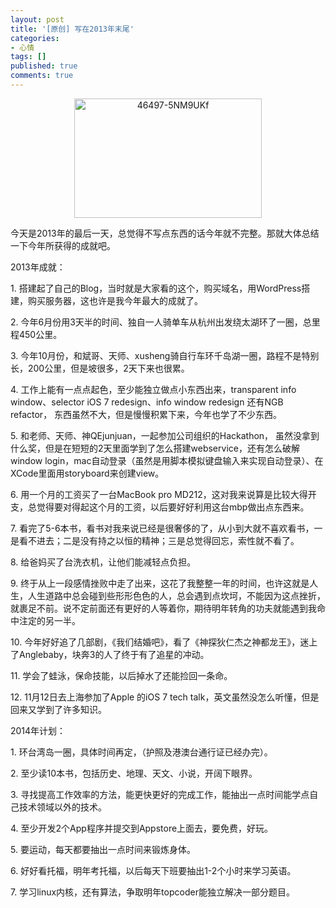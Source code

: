 ```yaml
---
layout: post
title: '[原创] 写在2013年末尾'
categories:
- 心情
tags: []
published: true
comments: true
---
```

<p><p style="text-align: center;"><a href="http://www.njiang1987.com/wp-content/uploads/2013/12/46497-5NM9UKf.jpg"><img class="size-medium wp-image-233 aligncenter" title="我的女神Anglebaby" alt="46497-5NM9UKf" src="http://www.njiang1987.com/wp-content/uploads/2013/12/46497-5NM9UKf-300x191.jpg" width="300" height="191" /></a></p>
今天是2013年的最后一天，总觉得不写点东西的话今年就不完整。那就大体总结一下今年所获得的成就吧。</p>

<p>2013年成就：</p>

<p>1. 搭建起了自己的Blog，当时就是大家看的这个，购买域名，用WordPress搭建，购买服务器，这也许是我今年最大的成就了。</p>

<p>2. 今年6月份用3天半的时间、独自一人骑单车从杭州出发绕太湖环了一圈，总里程450公里。</p>

<p>3. 今年10月份，和斌哥、天师、xusheng骑自行车环千岛湖一圈，路程不是特别长，200公里，但是坡很多，2天下来也很累。</p>

<p>4. 工作上能有一点点起色，至少能独立做点小东西出来，transparent info window、selector iOS 7 redesign、info window redesign 还有NGB refactor， 东西虽然不大，但是慢慢积累下来，今年也学了不少东西。</p>

<p>5. 和老师、天师、神QEjunjuan，一起参加公司组织的Hackathon， 虽然没拿到什么奖，但是在短短的2天里面学到了怎么搭建webservice，还有怎么破解window login，mac自动登录（虽然是用脚本模拟键盘输入来实现自动登录）、在XCode里面用storyboard来创建view。</p>

<p>6. 用一个月的工资买了一台MacBook pro MD212，这对我来说算是比较大得开支，总觉得要对得起这个月的工资，以后要好好利用这台mbp做出点东西来。</p>

<p>7. 看完了5-6本书，看书对我来说已经是很奢侈的了，从小到大就不喜欢看书，一是看不进去；二是没有持之以恒的精神；三是总觉得回忘，索性就不看了。</p>

<p>8. 给爸妈买了台洗衣机，让他们能减轻点负担。</p>

<p>9. 终于从上一段感情挫败中走了出来，这花了我整整一年的时间，也许这就是人生，人生道路中总会碰到些形形色色的人，总会遇到点坎坷，不能因为这点挫折，就裹足不前。说不定前面还有更好的人等着你，期待明年转角的功夫就能遇到我命中注定的另一半。</p>

<p>10. 今年好好追了几部剧，《我们结婚吧》，看了《神探狄仁杰之神都龙王》，迷上了Anglebaby，块奔3的人了终于有了追星的冲动。</p>

<p>11. 学会了蛙泳，保命技能，以后掉水了还能捡回一条命。</p>

<p>12. 11月12日去上海参加了Apple 的iOS 7 tech talk，英文虽然没怎么听懂，但是回来又学到了许多知识。</p>

<p>2014年计划：</p>

<p>1. 环台湾岛一圈，具体时间再定，（护照及港澳台通行证已经办完）。</p>

<p>2. 至少读10本书，包括历史、地理、天文、小说，开阔下眼界。</p>

<p>3. 寻找提高工作效率的方法，能更快更好的完成工作，能抽出一点时间能学点自己技术领域以外的技术。</p>

<p>4. 至少开发2个App程序并提交到Appstore上面去，要免费，好玩。</p>

<p>5. 要运动，每天都要抽出一点时间来锻炼身体。</p>

<p>6. 好好看托福，明年考托福，以后每天下班要抽出1-2个小时来学习英语。</p>

<p>7. 学习linux内核，还有算法，争取明年topcoder能独立解决一部分题目。</p>
